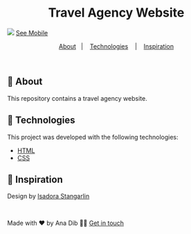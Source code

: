 <h1 align="center">
 Travel Agency Website
</h1>

![](https://github.com/anadib/travel-company/blob/main/gifs/travelAgencyDesktop.gif?raw=true)
[See Mobile](https://github.com/anadib/travel-company/blob/main/gifs/travelAgencyMobile.gif)

<p align="center">
  <a href="#page_with_curl-about">About</a>&nbsp;&nbsp;&nbsp;|&nbsp;&nbsp;&nbsp;
  <a href="#hammer-technologies">Technologies</a>
  &nbsp;&nbsp;&nbsp;|&nbsp;&nbsp;&nbsp;
  <a href="#thought_balloon-inspiration">Inspiration</a>
</p>

</br>

## :page_with_curl: About

This repository contains a travel agency website.

## :hammer: Technologies

This project was developed with the following technologies:

- [HTML](https://www.w3schools.com/html/)
- [CSS](https://www.w3schools.com/css/)

## :thought_balloon: Inspiration

Design by [Isadora Stangarlin](https://github.com/isadorastan)

</br>

Made with ❤️ by Ana Dib 👋🏻 [Get in touch](https://github.com/anadib)
